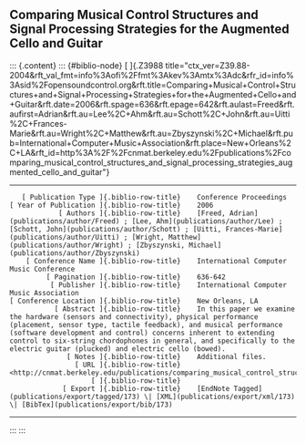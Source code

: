 ## Comparing Musical Control Structures and Signal Processing Strategies for the Augmented Cello and Guitar

::: {.content}
::: {#biblio-node}
[ ]{.Z3988
title="ctx_ver=Z39.88-2004&rft_val_fmt=info%3Aofi%2Ffmt%3Akev%3Amtx%3Adc&rfr_id=info%3Asid%2Fopensoundcontrol.org&rft.title=Comparing+Musical+Control+Structures+and+Signal+Processing+Strategies+for+the+Augmented+Cello+and+Guitar&rft.date=2006&rft.spage=636&rft.epage=642&rft.aulast=Freed&rft.aufirst=Adrian&rft.au=Lee%2C+Ahm&rft.au=Schott%2C+John&rft.au=Uitti%2C+Frances-Marie&rft.au=Wright%2C+Matthew&rft.au=Zbyszynski%2C+Michael&rft.pub=International+Computer+Music+Association&rft.place=New+Orleans%2C+LA&rft_id=http%3A%2F%2Fcnmat.berkeley.edu%2Fpublications%2Fcomparing_musical_control_structures_and_signal_processing_strategies_augmented_cello_and_guitar"}

  -------------------------------------------- -- -----------------------------------------------------------------------------------------------------------------------------------------------------------------------------------------------------------------------------------------------------------------------------------------------------------------------------------------------------------
       [ Publication Type ]{.biblio-row-title}    Conference Proceedings
    [ Year of Publication ]{.biblio-row-title}    2006
                [ Authors ]{.biblio-row-title}    [Freed, Adrian](publications/author/Freed) ; [Lee, Ahm](publications/author/Lee) ; [Schott, John](publications/author/Schott) ; [Uitti, Frances-Marie](publications/author/Uitti) ; [Wright, Matthew](publications/author/Wright) ; [Zbyszynski, Michael](publications/author/Zbyszynski)
        [ Conference Name ]{.biblio-row-title}    International Computer Music Conference
             [ Pagination ]{.biblio-row-title}    636-642
              [ Publisher ]{.biblio-row-title}    International Computer Music Association
    [ Conference Location ]{.biblio-row-title}    New Orleans, LA
               [ Abstract ]{.biblio-row-title}    In this paper we examine the hardware (sensors and connectivity), physical performance (placement, sensor type, tactile feedback), and musical performance (software development and control) concerns inherent to extending control to six-string chordophones in general, and specifically to the electric guitar (plucked) and electric cello (bowed).
                  [ Notes ]{.biblio-row-title}    Additional files.
                    [ URL ]{.biblio-row-title}    <http://cnmat.berkeley.edu/publications/comparing_musical_control_structures_and_signal_processing_strategies_augmented_cello_and_guitar>
                        [ ]{.biblio-row-title}    
                 [ Export ]{.biblio-row-title}    [EndNote Tagged](publications/export/tagged/173) \| [XML](publications/export/xml/173) \| [BibTex](publications/export/bib/173)
  -------------------------------------------- -- -----------------------------------------------------------------------------------------------------------------------------------------------------------------------------------------------------------------------------------------------------------------------------------------------------------------------------------------------------------
:::
:::
